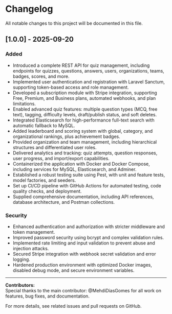 # Changelog

All notable changes to this project will be documented in this file.

## [1.0.0] - 2025-09-20

### Added
- Introduced a complete REST API for quiz management, including endpoints for quizzes, questions, answers, users, organizations, teams, badges, scores, and more.
- Implemented user authentication and registration with Laravel Sanctum, supporting token-based access and role management.
- Developed a subscription module with Stripe integration, supporting Free, Premium, and Business plans, automated webhooks, and plan limitations.
- Enabled advanced quiz features: multiple question types (MCQ, free text), tagging, difficulty levels, draft/publish status, and soft deletes.
- Integrated Elasticsearch for high-performance full-text search with automatic fallback to MySQL.
- Added leaderboard and scoring system with global, category, and organizational rankings, plus achievement badges.
- Provided organization and team management, including hierarchical structures and differentiated user roles.
- Delivered analytics and tracking: quiz attempts, question responses, user progress, and import/export capabilities.
- Containerized the application with Docker and Docker Compose, including services for MySQL, Elasticsearch, and Adminer.
- Established a robust testing suite using Pest, with unit and feature tests, model factories, and seeders.
- Set up CI/CD pipeline with GitHub Actions for automated testing, code quality checks, and deployment.
- Supplied comprehensive documentation, including API references, database architecture, and Postman collections.

### Security
- Enhanced authentication and authorization with stricter middleware and token management.
- Improved password security using bcrypt and complex validation rules.
- Implemented rate limiting and input validation to prevent abuse and injection attacks.
- Secured Stripe integration with webhook secret validation and error logging.
- Hardened production environment with optimized Docker images, disabled debug mode, and secure environment variables.

---

**Contributors:**  
Special thanks to the main contributor: @MehdiDiasGomes for all work on features, bug fixes, and documentation.

For more details, see related issues and pull requests on GitHub.
